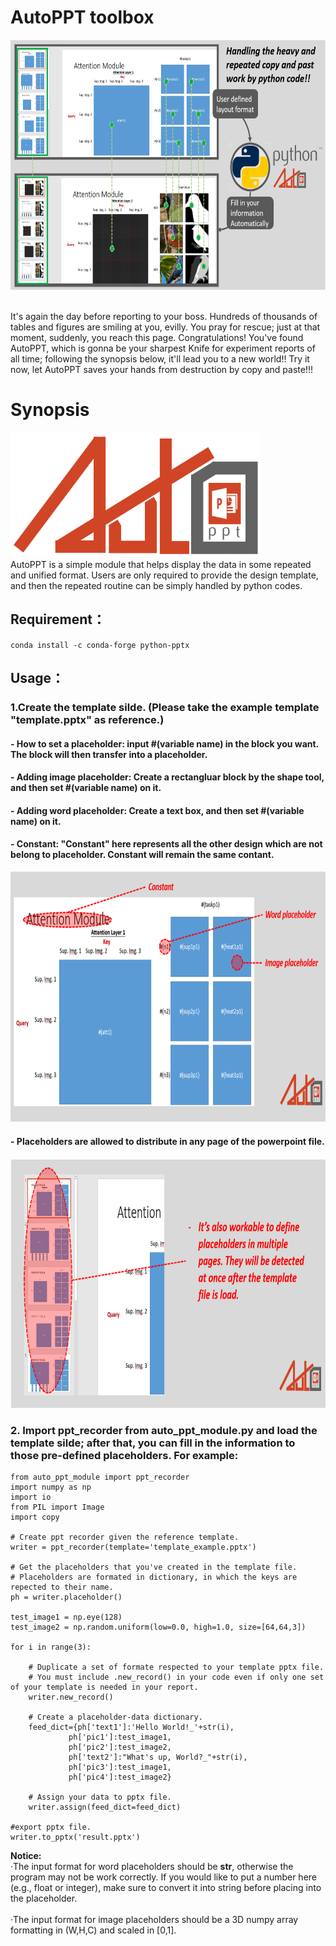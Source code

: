 # AutoPPT toolbox
 <img src="./figure_for_readme/autoppt_tieser.PNG" alt="Italian Trulli" 
 width="800" 
 height="400">

<br>It's again the day before reporting to your boss. Hundreds of thousands of tables and figures are smiling at you, evilly. You pray for rescue; just at that moment, suddenly, you reach this page. Congratulations! You've found AutoPPT, which is gonna be your sharpest Knife for experiment reports of all time; following the synopsis below, it'll lead you to a new world!! Try it now, let AutoPPT saves your hands from destruction by copy and paste!!!</br>

# Synopsis
 <img src="./figure_for_readme/LOGO.PNG" alt="Italian Trulli" 
 width="400" 
 height="200">
<br>AutoPPT is a simple module that helps display the data in some repeated and unified format. Users are only required to provide the design template, and then the repeated routine can be simply handled by python codes.</br>
## Requirement：</br>
`conda install -c conda-forge python-pptx` 

## Usage： </br>

### 1.Create the template silde. (Please take the example template "template.pptx" as reference.)
#### - How to set a placeholder: input #(variable name) in the block you want. The block will then transfer into a placeholder.
#### - Adding image placeholder: Create a rectangluar block by the shape tool, and then set #(variable name) on it.
#### - Adding word placeholder: Create a text box, and then set #(variable name) on it.
#### - Constant: "Constant" here represents all the other design which are not belong to placeholder. Constant will remain the same contant.
 <img src="./figure_for_readme/template.PNG" alt="Italian Trulli" 
 width="800" 
 height="400">
 </br>
 #### - Placeholders are allowed to distribute in any page of the powerpoint file.
 <img src="./figure_for_readme/template2.PNG" alt="Italian Trulli" 
 width="800" 
 height="400">
 </br>


### 2. Import ppt_recorder from auto_ppt_module.py and load the template silde; after that, you can fill in the information to those pre-defined placeholders. For example:
```
from auto_ppt_module import ppt_recorder
import numpy as np
import io
from PIL import Image
import copy

# Create ppt recorder given the reference template.
writer = ppt_recorder(template='template_example.pptx')

# Get the placeholders that you've created in the template file. 
# Placeholders are formated in dictionary, in which the keys are repected to their name.
ph = writer.placeholder()

test_image1 = np.eye(128)
test_image2 = np.random.uniform(low=0.0, high=1.0, size=[64,64,3])

for i in range(3):
    
    # Duplicate a set of formate respected to your template pptx file.
    # You must include .new_record() in your code even if only one set of your template is needed in your report.
    writer.new_record()
    
    # Create a placeholder-data dictionary.
    feed_dict={ph['text1']:'Hello World!_'+str(i), 
             ph['pic1']:test_image1,
             ph['pic2']:test_image2,
             ph['text2']:"What's up, World?_"+str(i),
             ph['pic3']:test_image1,
             ph['pic4']:test_image2}

    # Assign your data to pptx file.
    writer.assign(feed_dict=feed_dict)

#export pptx file.
writer.to_pptx('result.pptx')
```
**Notice:**
<br>‧The input format for word placeholders should be **str**, otherwise the program may not be work correctly. If you would like to put a number here (e.g., float or integer), make sure to convert it into string before placing into the placeholder.</br>
<br>‧The input format for image placeholders should be a 3D numpy array formatting in (W,H,C) and scaled in [0,1].</br>

